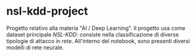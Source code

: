 # nsl-kdd-project
Progetto relativo alla materia "AI / Deep Learning".
Il progetto usa come dataset principale *NSL-KDD*: consiste nella classificazione di diverse tipologie di attacco in rete. 
All'interno del notebook, sono presenti diversi modelli di rete neurale.

